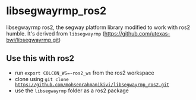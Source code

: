 # libsegwayrmp_ros2
libsegwayrmp ros2, the segway platform library modified to work with ros2 humble. It's derived from <code>libsegwayrmp</code> (https://github.com/utexas-bwi/libsegwayrmp.git)

## Use this with ros2
- run <code>export COLCON_WS=~ros2_ws</code> from the ros2 workspace
- clone using <code>git clone https://github.com/mohsenrahmanikivi/libsegwayrmp_ros2.git</code>
- use the <code>libsegwayrmp</code> folder as a ros2 package
